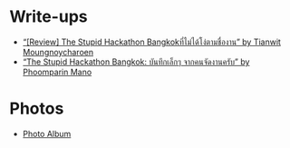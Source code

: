 # Write-ups

- [“[Review] The Stupid Hackathon Bangkokที่ไม่ได้โง่ตามชื่องาน” by Tianwit Moungnoycharoen](https://medium.com/@jay44411/review-the-stupid-hackathon-bangkokที่ไม่ได้โง่ตามงาน-3a79b025f8a1)
- [“The Stupid Hackathon Bangkok: บันทึกเล็กๆ จากคนจัดงานครับ” by Phoomparin Mano](https://www.facebook.com/phoomparin.mano/posts/327207191078094)

# Photos

- [Photo Album](https://web.facebook.com/media/set/?set=a.632665243733052&type=1&l=391bd2507d)